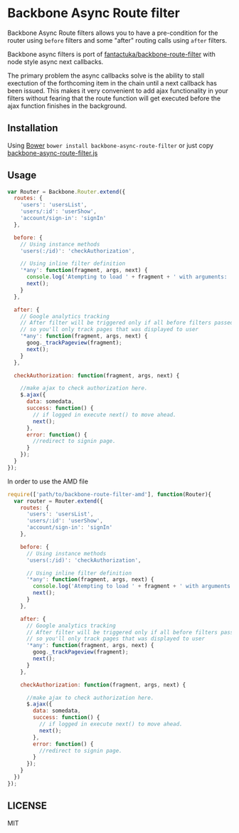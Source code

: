 Backbone Async Route filter
==================

Backbone Async Route filters allows you to have a pre-condition for the router using `before` filters and some
"after" routing calls using `after` filters.

Backbone async filters is port of [fantactuka/backbone-route-filter](https://github.com/fantactuka/backbone-route-filter) with node style async next callbacks.

The primary problem the async callbacks solve is the ability to stall exectution of the forthcoming item in the chain until a next callback has been issued. This makes it very convenient to add ajax functionality in your filters without fearing that the route function will get executed before the ajax function finishes in the background.

## Installation
Using [Bower](http://twitter.github.com/bower/) `bower install backbone-async-route-filter` or just copy [backbone-async-route-filter.js](https://raw.github.com/chirag04/backbone-async-route-filter/master/backbone-async-route-filter.js)

## Usage

```js
var Router = Backbone.Router.extend({
  routes: {
    'users': 'usersList',
    'users/:id': 'userShow',
    'account/sign-in': 'signIn'
  },

  before: {
    // Using instance methods
    'users(:/id)': 'checkAuthorization',

    // Using inline filter definition
    '*any': function(fragment, args, next) {
      console.log('Atempting to load ' + fragment + ' with arguments: ', args);
      next();
    }
  },

  after: {
    // Google analytics tracking
    // After filter will be triggered only if all before filters passed and action was triggered,
    // so you'll only track pages that was displayed to user
    '*any': function(fragment, args, next) {
      goog._trackPageview(fragment);
      next();
    }
  },

  checkAuthorization: function(fragment, args, next) {

    //make ajax to check authorization here.
    $.ajax({
      data: somedata,
      success: function() {
        // if logged in execute next() to move ahead.
        next();
      },
      error: function() {
        //redirect to signin page.
      }
    });
  }
});
```

In order to use the AMD file

```js
require(['path/to/backbone-route-filter-amd'], function(Router){
  var router = Router.extend({
    routes: {
      'users': 'usersList',
      'users/:id': 'userShow',
      'account/sign-in': 'signIn'
    },

    before: {
      // Using instance methods
      'users(:/id)': 'checkAuthorization',

      // Using inline filter definition
      '*any': function(fragment, args, next) {
        console.log('Atempting to load ' + fragment + ' with arguments: ', args);
        next();
      }
    },

    after: {
      // Google analytics tracking
      // After filter will be triggered only if all before filters passed and action was triggered,
      // so you'll only track pages that was displayed to user
      '*any': function(fragment, args, next) {
        goog._trackPageview(fragment);
        next();
      }
    },

    checkAuthorization: function(fragment, args, next) {

      //make ajax to check authorization here.
      $.ajax({
        data: somedata,
        success: function() {
          // if logged in execute next() to move ahead.
          next();
        },
        error: function() {
          //redirect to signin page.
        }
      });
    }
  })
});
```
## LICENSE

MIT
